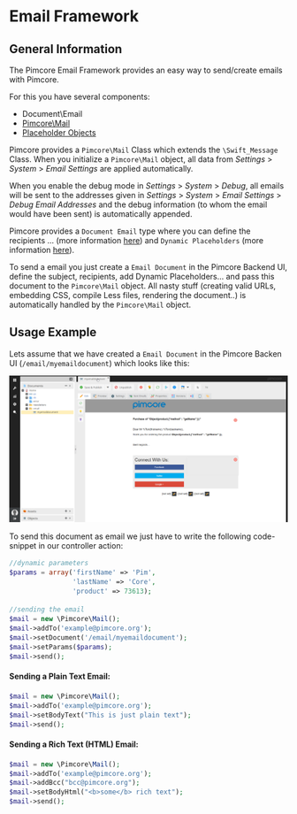 # Email Framework

## General Information
The Pimcore Email Framework provides an easy way to send/create emails with Pimcore.
  
For this you have several components:
* Document\\Email
* [Pimcore\Mail](./01_Pimcore_Mail.md)
* [Placeholder Objects](../23_Placeholders/01_Object_Placeholder.md)

Pimcore provides a `Pimcore\Mail` Class which extends the `\Swift_Message` Class. When you initialize a 
`Pimcore\Mail` object, all data from *Settings* > *System* > *Email Settings* are applied 
automatically.  

When you enable the debug mode in *Settings* > *System* > *Debug*, all emails will be sent to the 
addresses given in *Settings* > *System* > *Email Settings* > *Debug Email Addresses* and the debug 
information (to whom the email would have been sent) is automatically appended.

Pimcore provides a `Document Email` type where you can define the recipients ... (more information 
[here](../../03_Documents/README.md)) and `Dynamic Placeholders` (more information [here](../23_Placeholders/README.md)). 

To send a email you just create a `Email Document` in the Pimcore Backend UI, define the subject, 
recipients, add Dynamic Placeholders... and pass this document to the `Pimcore\Mail` object. All 
nasty stuff (creating valid URLs, embedding CSS, compile Less files, rendering the document..) is 
automatically handled by the `Pimcore\Mail` object.

## Usage Example
Lets assume that we have created a `Email Document` in the Pimcore Backen UI (`/email/myemaildocument`) 
which looks like this:

![Pimcore Mail](../../img/pimcore-mail.png)

To send this document as email we just have to write the following code-snippet in our controller 
action:

```php
//dynamic parameters
$params = array('firstName' => 'Pim',
                'lastName' => 'Core',
                'product' => 73613);
 
//sending the email
$mail = new \Pimcore\Mail();
$mail->addTo('example@pimcore.org');
$mail->setDocument('/email/myemaildocument');
$mail->setParams($params);
$mail->send();
```


#### Sending a Plain Text Email:
```php
$mail = new \Pimcore\Mail();
$mail->addTo('example@pimcore.org');
$mail->setBodyText("This is just plain text");
$mail->send();
```

#### Sending a Rich Text (HTML) Email: 
```php
$mail = new \Pimcore\Mail();
$mail->addTo('example@pimcore.org');
$mail->addBcc("bcc@pimcore.org");
$mail->setBodyHtml("<b>some</b> rich text");
$mail->send();
```
